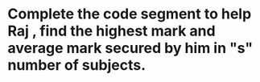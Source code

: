 # Complete the code segment to help Raj , find the highest mark and average mark secured by him in "s" number of subjects.
